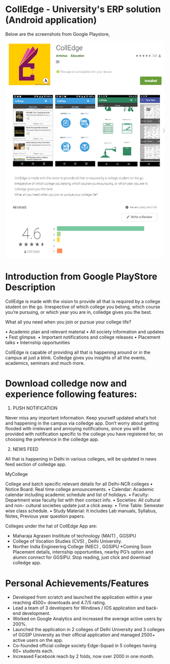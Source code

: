 # CollEdge - University's ERP solution (Android application)

Below are the screenshots from Google Playstore,

![playstore-screenshot1](images/playstore-screenshot1.png)
![playstore-screenshot1](images/playstore-screenshot2.png)

# Introduction from Google PlayStore Description

CollEdge is made with the vision to provide all that is required by a college student on the go. Irrespective of which college you belong, which course you’re pursuing, or which year you are in, colledge gives you the best.

What all you need when you join or pursue your college life?

• Academic plan and relevant material
• All society information and updates
• Fest glimpse.
• Important notifications and college releases
• Placement talks
• Internship opportunities


CollEdge is capable of providing all that is happening around or in the campus at just a blink. Colledge gives you insights of all the events, academics, seminars and much more.

# Download colledge now and experience following features:

1. PUSH NOTIFICATION

Never miss any important information. Keep yourself updated what’s hot and happening in the campus via colledge app. Don’t worry about getting flooded with irrelevant and annoying notifications, since you will be provided with notification specific to the college you have registered for, on choosing the preference in the colledge app.

2. NEWS FEED

All that is happening in Delhi in various colleges, will be updated in news feed section of colledge app.

MyCollege

College and batch specific relevant details for all Delhi-NCR colleges
• Notice Board: Real time college announcements.
• Calendar: Academic calendar including academic schedule and list of holidays.
• Faculty: Department wise faculty list with their contact info.
• Societies: All cultural and non- cultural societies update just a click away.
• Time Table: Semester wise class schedule.
• Study Material: It includes Lab manuals, Syllabus, Notes, Previous year question papers.

Colleges under the hat of CollEdge App are:
- Maharaja Agrasen Insititute of technology (MAIT) , GGSIPU
- College of Vocation Studies (CVS) , Delhi University.
- Norther India Engineering College (NIEC) , GGSIPU
*Coming Soon
Placement details, internship opportunities, nearby PG’s option and alumni connect for GGSIPU.
Stop reading, just click and download colledge app.


# Personal Achievements/Features

- Developed from scratch and launched the application within a year reaching 4500+ downloads and 4.7/5 rating. 
- Lead a team of 3 developers for Windows / IOS application and back-end development.
- Worked on Google Analytics and increased the average active users by 200%.
- Launched the application in 2 colleges of Delhi University and 3 colleges of GGSIP University as their official application and managed 2500+ active users on the app.
- Co-founded official college society Edge-Squad in 5 colleges having 60+ students each.
- Increased Facebook reach by 2 folds, now over 2000 in one month.

